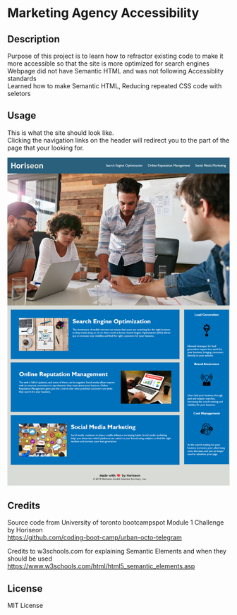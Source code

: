 # Marketing Agency Accessibility

## Description

Purpose of this project is to learn how to refractor existing code to make it more accessible so that the site is more optimized for search engines  
Webpage did not have Semantic HTML and was not following Accessiblity standards  
Learned how to make Semantic HTML, Reducing repeated CSS code with seletors

## Usage

This is what the site should look like.  
Clicking the navigation links on the header will redirect you to the part of the page that your looking for.

![Screenshot of what the page should look like](assets/images/Screenshot.png)

## Credits

Source code from University of toronto bootcampspot Module 1 Challenge by Horiseon  
https://github.com/coding-boot-camp/urban-octo-telegram

Credits to w3schools.com for explaining Semantic Elements and when they should be used  
https://www.w3schools.com/html/html5_semantic_elements.asp

## License

MIT License
